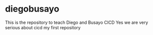 # diegobusayo
This is the repository to teach Diego and Busayo CICD
Yes we are very serious about cicd 
my first repository
